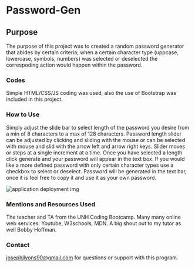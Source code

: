 # Password-Gen

## Purpose

The purpose of this project was to created a random password generator that abides by certain criteria; when a certain character type (uppcase, lowercase, symbols, numbers) was selected or deselected the correspoding action would happen within the password. 

### Codes 
Simple HTML/CSS/JS coding was used, also the use of Bootstrap was included in this project. 

### How to Use 
Simply adjust the slide bar to select length of the password you desire from a min of 8 characters to a max of 128 characters. Password length slider can be adjusted by clicking and sliding with the mouse or can be selected with mouse and slid with the arrow left and arrow right keys. Slider moves or steps at a single increment at a time. Once you have selected a length click generate and your password will appear in the text box. If you would like a more defined password with only certain character types use a checkbox to select or deselect. Password will be generated in the text bar, once it is feel free to copy it and use it as your own password. 

![application deployment img](https://josephjlyons.github.io/Password-Gen//img.png)


### Mentions and Resources Used
The teacher and TA from the UNH Coding Bootcamp.
Many many online web services: Youtube, W3schools, MDN. 
A big shout out to my tutor as well Bobby Hoffman. 

### Contact 
josephjlyons90@gmail.com for questions or support with this program. 